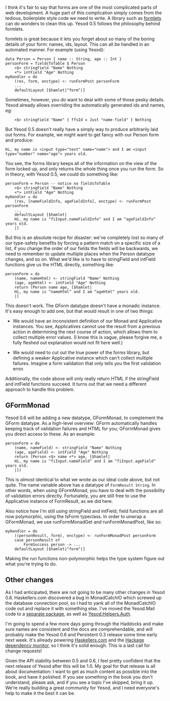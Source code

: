 I think it's fair to say that forms are one of the most complicated parts of web development. A huge part of this complication simply comes from the tedious, boilerplate style code we need to write. A library such as [formlets](http://hackage.haskell.org/cgi-bin/hackage-scripts/package/formlets) can do wonders to clean this up. Yesod 0.5 follows the philosophy behind formlets.

formlets is great because it lets you forget about so many of the boring details of your form: names, ids, layout. This can all be handled in an automated manner. For example (using Yesod):

    data Person = Person { name :: String, age :: Int }
    personForm = fieldsToTable $ Person
        <$> stringField "Name" Nothing
        <*> intField "Age" Nothing
    myHandler = do
        (res, form, enctype) <- runFormPost personForm
        ...
        defaultLayout [$hamlet|^form^|]

Sometimes, however, you *do* want to deal with some of those pesky details. Yesod already allows overriding the automatically generated ids and names, eg:

        <$> stringField "Name" { ffsId = Just "name-field" } Nothing

But Yesod 0.5 doesn't really have a simply way to produce arbitrarily laid out forms. For example, we might want to get fancy with our Person form and produce:

    Hi, my name is <input type="text" name="name"> and I am <input type="number" name="age"> years old.

You see, the forms library keeps all of the information on the view of the form locked up, and only returns the whole thing once you run the form. So in theory, with Yesod 0.5, we could do something like:

    personForm = Person -- notice no fieldsToTable
        <$> stringField "Name" Nothing
        <*> intField "Age" Nothing
    myHandler = do
        (res, [nameFieldInfo, ageFieldInfo], enctype) <- runFormPost personForm
        ...
        defaultLayout [$hamlet|
        Hi, my name is ^fiInput.nameFieldInfo^ and I am ^ageFieldInfo^ years old.
        |]

But this is an absolute recipe for disaster: we've completely lost so many of our type-safety benefits by forcing a pattern match on a specific size of a list, if you change the order of our fields the fields will be backwards, we need to remember to update multiple places when the Person datatype changes, and so on. What we'd like is to have to stringField and intField functions give us the HTML directly, something like:

    personForm = do
        (name, nameHtml) <- stringField "Name" Nothing
        (age, ageHtml) <- intField "Age" Nothing
        return (Person name age, [$hamlet|
        Hi, my name is ^nameHtml^ and I am ^ageHtml^ years old.
        |]

This doesn't work. The GForm datatype doesn't have a monadic instance. It's easy enough to add one, but that would result in one of two things:

* We would have an inconsistent definition of our Monad and Applicative instances. You see, Applicatives cannot use the result from a previous action in determining the next course of action, which allows them to collect multiple error values. (I know this is vague, please forgive me, a fully fleshed out explanation would not fit here well.)

* We would need to cut out the true power of the forms library, but defining a weaker Applicative instance which can't collect multiple failures. Imagine a form validation that only tells you the first validation error.

Additionally, the code above will only really return HTML if the stringField and intField functions succeed. It turns out that we need a different approach to handle this problem.

## GFormMonad

Yesod 0.6 will be adding a new datatype, GFormMonad, to complement the GForm datatype. As a high-level overview: GForm automatically handles keeping track of validation failures and HTML for you; GFormMonad gives you direct access to these. As an example:

    personForm = do
        (name, nameField) <- stringField "Name" Nothing
        (age, ageField) <- intField "Age" Nothing
        return (Person <$> name <*> age, [$hamlet|
        Hi, my name is ^fiInput.nameField^ and I am ^fiInput.ageField^ years old.
        |])

This is *almost* identical to what we wrote as our ideal code above, but not quite. The name variable above has a datatype of <code>FormResult String</code>. In other words, when using GFormMonad, you have to deal with the possibility of validation errors directly. Fortunately, you are still free to use the Applicative instance of FormResult, as we did here.

Also notice how I'm still using stringField and intField; field functions are all now polymorphic, using the IsForm typeclass. In order to unwrap a GFormMonad, we use runFormMonadGet and runFormMonadPost, like so:

    myHandler = do
        ((personResult, form), enctype) <- runFormMonadPost personForm
        case personResult of
            FormSuccess person -> ...
        defaultLayout [$hamlet|^form^|]

Making the run functions non-polymorphic helps the type system figure out what you're trying to do.

## Other changes

As I had anticipated, there are not going to be many other changes in Yesod 0.6. Haskellers.com discovered a bug in MonadCatchIO which screwed up the database connection pool, so I had to yank all of the MonadCatchIO code out and replace it with something else. I've moved the Yesod.Mail code to a [separate package](http://hackage.haskell.org/cgi-bin/hackage-scripts/package/mime-mail), as well as [Yesod.Helpers.Auth](http://hackage.haskell.org/cgi-bin/hackage-scripts/package/yesod-auth).

I'm going to spend a few more days going through the Haddocks and make sure names are consistent and the docs are comprehendable, and will probably make the Yesod 0.6 and Persistent 0.3 release some time early next week. It's already powering [Haskellers.com](http://www.haskellers.com/) and the [Hackage dependency monitor](http://packdeps.haskellers.com/), so I think it's solid enough. This is a last call for change requests!

Given the API stability between 0.5 and 0.6, I feel pretty confident that the next release of Yesod after this will be 1.0. My goal for that release is all about documentation: I want to get as much content as possible into the book, and have it polished. If you see something in the book you don't understand, please ask, and if you see a topic I've skipped, bring it up. We're really building a great community for Yesod, and I need everyone's help to make it the best it can be.
